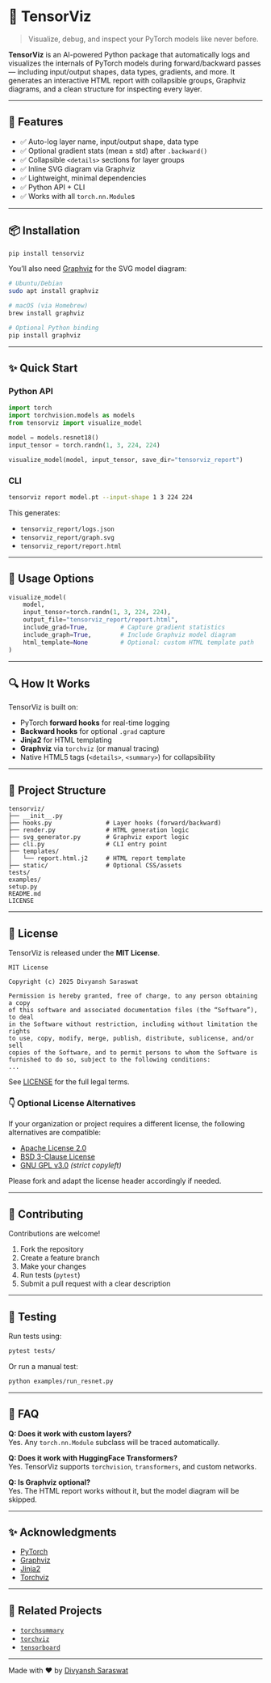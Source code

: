 # 🧠 TensorViz

> Visualize, debug, and inspect your PyTorch models like never before.

**TensorViz** is an AI-powered Python package that automatically logs and visualizes the internals of PyTorch models during forward/backward passes — including input/output shapes, data types, gradients, and more. It generates an interactive HTML report with collapsible groups, Graphviz diagrams, and a clean structure for inspecting every layer.

---

## 🚀 Features

- ✅ Auto-log layer name, input/output shape, data type
- ✅ Optional gradient stats (mean ± std) after `.backward()`
- ✅ Collapsible `<details>` sections for layer groups
- ✅ Inline SVG diagram via Graphviz
- ✅ Lightweight, minimal dependencies
- ✅ Python API + CLI
- ✅ Works with all `torch.nn.Module`s

---

## 📦 Installation

```bash
pip install tensorviz
```

You’ll also need [Graphviz](https://graphviz.org/) for the SVG model diagram:

```bash
# Ubuntu/Debian
sudo apt install graphviz

# macOS (via Homebrew)
brew install graphviz

# Optional Python binding
pip install graphviz
```

---

## ✨ Quick Start

### Python API

```python
import torch
import torchvision.models as models
from tensorviz import visualize_model

model = models.resnet18()
input_tensor = torch.randn(1, 3, 224, 224)

visualize_model(model, input_tensor, save_dir="tensorviz_report")
```

### CLI

```bash
tensorviz report model.pt --input-shape 1 3 224 224
```

This generates:

- `tensorviz_report/logs.json`
- `tensorviz_report/graph.svg`
- `tensorviz_report/report.html`

---

## 🧰 Usage Options

```python
visualize_model(
    model,
    input_tensor=torch.randn(1, 3, 224, 224),
    output_file="tensorviz_report/report.html",
    include_grad=True,         # Capture gradient statistics
    include_graph=True,        # Include Graphviz model diagram
    html_template=None         # Optional: custom HTML template path
)
```

---

## 🔍 How It Works

TensorViz is built on:

- PyTorch **forward hooks** for real-time logging
- **Backward hooks** for optional `.grad` capture
- **Jinja2** for HTML templating
- **Graphviz** via `torchviz` (or manual tracing)
- Native HTML5 tags (`<details>`, `<summary>`) for collapsibility

---

## 📁 Project Structure

```plaintext
tensorviz/
├── __init__.py
├── hooks.py               # Layer hooks (forward/backward)
├── render.py              # HTML generation logic
├── svg_generator.py       # Graphviz export logic
├── cli.py                 # CLI entry point
├── templates/
│   └── report.html.j2     # HTML report template
├── static/                # Optional CSS/assets
tests/
examples/
setup.py
README.md
LICENSE
```

---

## 📜 License

TensorViz is released under the **MIT License**.

```text
MIT License

Copyright (c) 2025 Divyansh Saraswat

Permission is hereby granted, free of charge, to any person obtaining a copy
of this software and associated documentation files (the “Software”), to deal
in the Software without restriction, including without limitation the rights
to use, copy, modify, merge, publish, distribute, sublicense, and/or sell
copies of the Software, and to permit persons to whom the Software is
furnished to do so, subject to the following conditions:
...
```

See [LICENSE](./LICENSE) for the full legal terms.

### 👇 Optional License Alternatives

If your organization or project requires a different license, the following alternatives are compatible:

- [Apache License 2.0](https://opensource.org/licenses/Apache-2.0)
- [BSD 3-Clause License](https://opensource.org/licenses/BSD-3-Clause)
- [GNU GPL v3.0](https://www.gnu.org/licenses/gpl-3.0.html) *(strict copyleft)*

Please fork and adapt the license header accordingly if needed.

---

## 👥 Contributing

Contributions are welcome!

1. Fork the repository
2. Create a feature branch
3. Make your changes
4. Run tests (`pytest`)
5. Submit a pull request with a clear description

---

## 🧪 Testing

Run tests using:

```bash
pytest tests/
```

Or run a manual test:

```bash
python examples/run_resnet.py
```

---

## 🙋 FAQ

**Q: Does it work with custom layers?**  
Yes. Any `torch.nn.Module` subclass will be traced automatically.

**Q: Does it work with HuggingFace Transformers?**  
Yes. TensorViz supports `torchvision`, `transformers`, and custom networks.

**Q: Is Graphviz optional?**  
Yes. The HTML report works without it, but the model diagram will be skipped.

---

## ✨ Acknowledgments

- [PyTorch](https://pytorch.org/)
- [Graphviz](https://graphviz.org/)
- [Jinja2](https://jinja.palletsprojects.com/)
- [Torchviz](https://github.com/szagoruyko/pytorchviz)

---

## 🔗 Related Projects

- [`torchsummary`](https://github.com/sksq96/pytorch-summary)
- [`torchviz`](https://github.com/szagoruyko/pytorchviz)
- [`tensorboard`](https://pytorch.org/docs/stable/tensorboard.html)

---

Made with ❤️ by [Divyansh Saraswat](https://github.com/divyanshsaraswat)